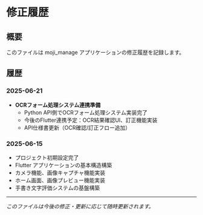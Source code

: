# 修正履歴

## 概要
このファイルは moji_manage アプリケーションの修正履歴を記録します。

## 履歴

### 2025-06-21
- **OCRフォーム処理システム連携準備**
  - Python API側でOCRフォーム処理システム実装完了
  - 今後のFlutter連携予定：OCR結果確認UI、訂正機能実装
  - API仕様書更新（OCR確認/訂正フロー追加）

### 2025-06-15  
- プロジェクト初期設定完了
- Flutter アプリケーションの基本構造構築
- カメラ機能、画像キャプチャ機能実装
- ホーム画面、画像プレビュー機能実装
- 手書き文字評価システムの基盤構築

---

*このファイルは今後の修正・更新に応じて随時更新されます。*